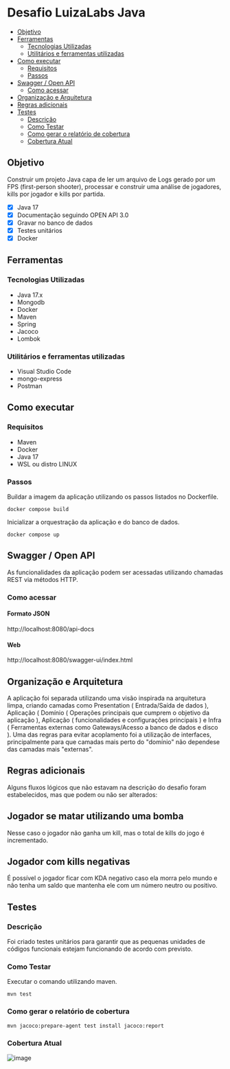 # Desafio LuizaLabs Java
- [Objetivo](#objetivo)
- [Ferramentas](#ferramentas)
  - [Tecnologias Utilizadas](#tecnologias-utilizadas)
  - [Utilitários e ferramentas utilizadas](#utilitários-e-ferramentas-utilizadas)
- [Como executar](#como-executar)
  - [Requisitos](#requisitos)
  - [Passos](#passos)
- [Swagger / Open API](#swagger--open-api)
  - [Como acessar](#como-acessar)
- [Organização e Arquitetura](#organização-e-arquitetura)
- [Regras adicionais](#regras-adicionais)
- [Testes](#testes)
  - [Descrição](#descrição)
  - [Como Testar](#como-testar)
  - [Como gerar o relatório de cobertura](#como-gerar-o-relatório-de-cobertura)
  - [Cobertura Atual](#cobertura-atual)
## Objetivo
Construir um projeto Java capa de ler um arquivo de Logs gerado por um FPS (first-person shooter), processar e construir uma análise de jogadores, kills por jogador e kills por partida.
- [X] Java 17
- [X] Documentação seguindo OPEN API 3.0
- [X] Gravar no banco de dados
- [X] Testes unitários
- [X] Docker
## Ferramentas 
### Tecnologias Utilizadas
- Java 17.x
- Mongodb
- Docker
- Maven
- Spring 
- Jacoco
- Lombok

### Utilitários e ferramentas utilizadas
- Visual Studio Code
- mongo-express
- Postman

## Como executar
### Requisitos
- Maven
- Docker
- Java 17
- WSL ou distro LINUX

### Passos
Buildar a imagem da aplicação utilizando os passos listados no Dockerfile.
```
docker compose build
```

Inicializar a orquestração da aplicação e do banco de dados.
```
docker compose up
```


## Swagger / Open API 
As funcionalidades da aplicação podem ser acessadas utilizando chamadas REST via métodos HTTP.
### Como acessar
#### Formato JSON
http://localhost:8080/api-docs
#### Web
http://localhost:8080/swagger-ui/index.html

## Organização e Arquitetura
A aplicação foi separada utilizando uma visão inspirada na arquitetura limpa, criando camadas como Presentation ( Entrada/Saída de dados ), Aplicação (  Domínio ( Operações principais que cumprem o objetivo da aplicação ), Aplicação ( funcionalidades e configurações principais ) e Infra ( Ferramentas externas como Gateways/Acesso a banco de dados e disco ). 
Uma das regras para evitar acoplamento foi a utilização de interfaces, principalmente para que camadas mais perto do "domínio" não dependese das camadas mais "externas".

## Regras adicionais
Alguns fluxos lógicos que não estavam na descrição do desafio foram estabelecidos, mas que podem ou não ser alterados:
## Jogador se matar utilizando uma bomba 
Nesse caso o jogador não ganha um kill, mas o total de kills do jogo é incrementado.
## Jogador com kills negativas 
É possível o jogador ficar com KDA negativo caso ela morra pelo mundo e não tenha um saldo que mantenha ele com um número neutro ou positivo.

## Testes
### Descrição
Foi criado testes unitários para garantir que as pequenas unidades de códigos funcionais estejam funcionando de acordo com previsto.
### Como Testar
Executar o comando utilizando maven.
```
mvn test
```
### Como gerar o relatório de cobertura
```
mvn jacoco:prepare-agent test install jacoco:report
```
### Cobertura Atual
![image](https://github.com/FelipeJhordan/luizalabs-java-challenge/assets/44248690/a457614b-32ca-4194-b376-15c376999f41)

